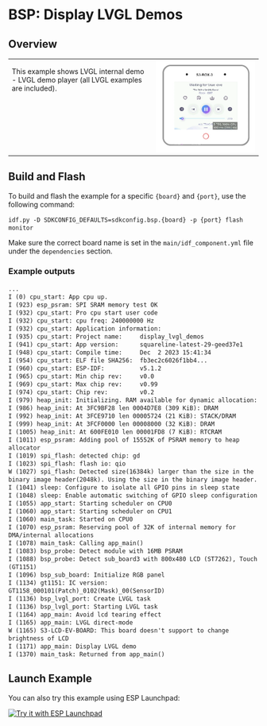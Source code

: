 # BSP: Display LVGL Demos

## Overview

<table>
<tr><td valign="top">

This example shows LVGL internal demo - LVGL demo player (all LVGL examples are included).

</td><td width="200" valign="top">
  <img src="doc/pic.webp">
</td></tr>
</table>

## Build and Flash

To build and flash the example for a specific `{board}` and `{port}`, use the following command:

```
idf.py -D SDKCONFIG_DEFAULTS=sdkconfig.bsp.{board} -p {port} flash monitor
```
Make sure the correct board name is set in the `main/idf_component.yml` file under the `dependencies` section.

### Example outputs

```
...
I (0) cpu_start: App cpu up.
I (923) esp_psram: SPI SRAM memory test OK
I (932) cpu_start: Pro cpu start user code
I (932) cpu_start: cpu freq: 240000000 Hz
I (932) cpu_start: Application information:
I (935) cpu_start: Project name:     display_lvgl_demos
I (941) cpu_start: App version:      squareline-latest-29-geed37e1
I (948) cpu_start: Compile time:     Dec  2 2023 15:41:34
I (954) cpu_start: ELF file SHA256:  fb3ec2c6026f1bb4...
I (960) cpu_start: ESP-IDF:          v5.1.2
I (965) cpu_start: Min chip rev:     v0.0
I (969) cpu_start: Max chip rev:     v0.99
I (974) cpu_start: Chip rev:         v0.2
I (979) heap_init: Initializing. RAM available for dynamic allocation:
I (986) heap_init: At 3FC9BF28 len 0004D7E8 (309 KiB): DRAM
I (992) heap_init: At 3FCE9710 len 00005724 (21 KiB): STACK/DRAM
I (999) heap_init: At 3FCF0000 len 00008000 (32 KiB): DRAM
I (1005) heap_init: At 600FE010 len 00001FD8 (7 KiB): RTCRAM
I (1011) esp_psram: Adding pool of 15552K of PSRAM memory to heap allocator
I (1019) spi_flash: detected chip: gd
I (1023) spi_flash: flash io: qio
W (1027) spi_flash: Detected size(16384k) larger than the size in the binary image header(2048k). Using the size in the binary image header.
I (1041) sleep: Configure to isolate all GPIO pins in sleep state
I (1048) sleep: Enable automatic switching of GPIO sleep configuration
I (1055) app_start: Starting scheduler on CPU0
I (1060) app_start: Starting scheduler on CPU1
I (1060) main_task: Started on CPU0
I (1070) esp_psram: Reserving pool of 32K of internal memory for DMA/internal allocations
I (1078) main_task: Calling app_main()
I (1083) bsp_probe: Detect module with 16MB PSRAM
I (1088) bsp_probe: Detect sub_board3 with 800x480 LCD (ST7262), Touch (GT1151)
I (1096) bsp_sub_board: Initialize RGB panel
I (1134) gt1151: IC version: GT1158_000101(Patch)_0102(Mask)_00(SensorID)
I (1136) bsp_lvgl_port: Create LVGL task
I (1136) bsp_lvgl_port: Starting LVGL task
I (1164) app_main: Avoid lcd tearing effect
I (1165) app_main: LVGL direct-mode
W (1165) S3-LCD-EV-BOARD: This board doesn't support to change brightness of LCD
I (1171) app_main: Display LVGL demo
I (1370) main_task: Returned from app_main()
```

## Launch Example

You can also try this example using ESP Launchpad:

<a href="https://espressif.github.io/esp-launchpad/?flashConfigURL=https://espressif.github.io/esp-bsp/config.toml&app=display_lvgl_demos">
    <img alt="Try it with ESP Launchpad" src="https://espressif.github.io/esp-launchpad/assets/try_with_launchpad.png" width="250" height="70">
</a>
